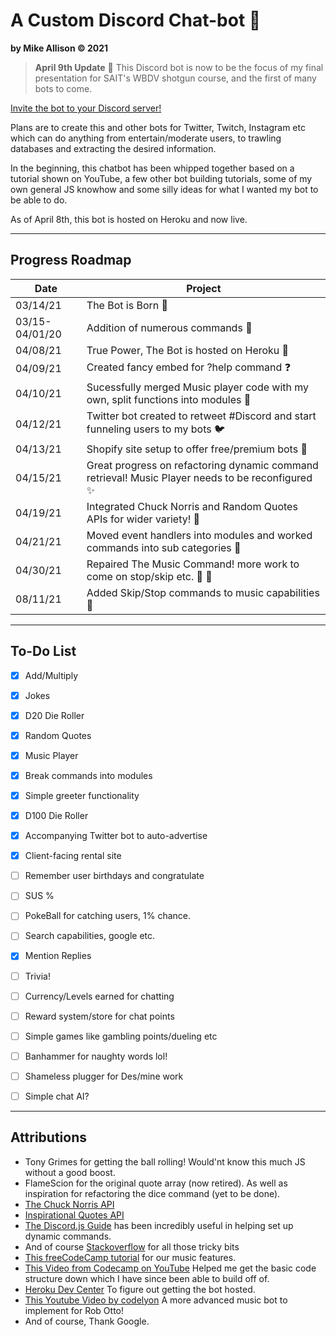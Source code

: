 # A Custom Discord Chat-bot :robot:
**by Mike Allison &copy; 2021**

>**April 9th Update** :scroll:
This Discord bot is now to be the focus of my final presentation for SAIT's WBDV shotgun course, and the first of many bots to come.

[Invite the bot to your Discord server!](https://discord.com/api/oauth2/authorize?client_id=822664873347121162&permissions=8&scope=bot)

Plans are to create this and other bots for Twitter, Twitch, Instagram etc which can do anything from entertain/moderate users, to trawling databases and extracting the desired information.

In the beginning, this chatbot has been whipped together based on a tutorial shown on YouTube, a few other bot building tutorials, some of my own general JS knowhow and some silly ideas for what I wanted my bot to be able to do.

As of April 8th, this bot is hosted on Heroku and now live.

----

## Progress Roadmap
| Date | Project |
| ---- | ------- |
| 03/14/21 | The Bot is Born :metal: |
| 03/15-04/01/20| Addition of numerous commands :scroll: |
| 04/08/21 | True Power, The Bot is hosted on Heroku :muscle: |
| 04/09/21 | Created fancy embed for ?help command :question: |
| 04/10/21 | Sucessfully merged Music player code with my own, split functions into modules :musical_note: |
| 04/12/21 | Twitter bot created to retweet #Discord and start funneling users to my bots :bird: |
| 04/13/21 | Shopify site setup to offer free/premium bots :robot: |
| 04/15/21 | Great progress on refactoring dynamic command retrieval! Music Player needs to be reconfigured :sparkles: |
| 04/19/21 | Integrated Chuck Norris and Random Quotes APIs for wider variety! :cowboy_hat_face: |
| 04/21/21 | Moved event handlers into modules and worked commands into sub categories :beverage_box: |
| 04/30/21 | Repaired The Music Command! more work to come on stop/skip etc. :wrench: :musical_note: |
| 08/11/21 | Added Skip/Stop commands to music capabilities :musical_note: |
---- 

## To-Do List
- [x] Add/Multiply
- [x] Jokes
- [x] D20 Die Roller
- [x] Random Quotes
- [x] Music Player
- [x] Break commands into modules
- [x] Simple greeter functionality
- [x] D100 Die Roller
- [x] Accompanying Twitter bot to auto-advertise
- [x] Client-facing rental site
- [ ] Remember user birthdays and congratulate
- [ ] SUS %
- [ ] PokeBall for catching users, 1% chance.
- [ ] Search capabilities, google etc.
- [x] Mention Replies
- [ ] Trivia!
- [ ] Currency/Levels earned for chatting
- [ ] Reward system/store for chat points
- [ ] Simple games like gambling points/dueling etc
- [ ] Banhammer for naughty words lol!
- [ ] Shameless plugger for Des/mine work
- [ ] Simple chat AI?


---


## Attributions
- Tony Grimes for getting the ball rolling! Would'nt know this much JS without a good boost.
- FlameScion for the original quote array (now retired). As well as inspiration for refactoring the dice command (yet to be done).
- [The Chuck Norris API](https://api.chucknorris.io/)
- [Inspirational Quotes API](https://forum.freecodecamp.org/t/free-api-inspirational-quotes-json-with-code-examples/311373)
- [The Discord.js Guide](https://discordjs.guide) has been incredibly useful in helping set up dynamic commands.
- And of course [Stackoverflow](https://stackoverflow.com/) for all those tricky bits
- [This freeCodeCamp tutorial](https://www.freecodecamp.org/news/how-to-create-a-music-bot-using-discord-js-4436f5f3f0f8/) for our music features.
- [This Video from Codecamp on YouTube](https://www.youtube.com/watch?v=8o25pRbXdFw) Helped me get the basic code structure down which I have since been able to build off of.
- [Heroku Dev Center](https://devcenter.heroku.com/) To figure out getting the bot hosted.
- [This Youtube Video by codelyon](https://www.youtube.com/watch?v=riyHsgI2IDs) A more advanced music bot to implement for Rob Otto!
- And of course, Thank Google.